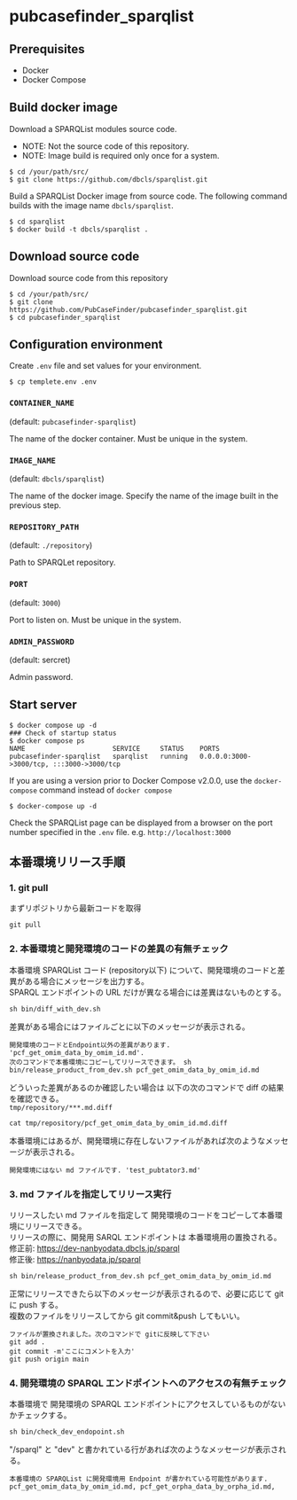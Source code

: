 # pubcasefinder_sparqlist


## Prerequisites
* Docker
* Docker Compose

## Build docker image
Download a SPARQList modules source code.  
* NOTE: Not the source code of this repository.
* NOTE: Image build is required only once for a system.
```
$ cd /your/path/src/
$ git clone https://github.com/dbcls/sparqlist.git
```
Build a SPARQList Docker image from source code. The following command builds with the image name `dbcls/sparqlist`.
```
$ cd sparqlist
$ docker build -t dbcls/sparqlist .
```

## Download source code
Download source code from this repository
```
$ cd /your/path/src/
$ git clone https://github.com/PubCaseFinder/pubcasefinder_sparqlist.git
$ cd pubcasefinder_sparqlist
```

## Configuration environment
Create `.env` file and set values for your environment.
```
$ cp templete.env .env
```
### `CONTAINER_NAME`
(default: `pubcasefinder-sparqlist`)

The name of the docker container. Must be unique in the system.

### `IMAGE_NAME`
(default: `dbcls/sparqlist`)

The name of the docker image. Specify the name of the image built in the previous step.

### `REPOSITORY_PATH`

(default: `./repository`)

Path to SPARQLet repository.

### `PORT`
(default: `3000`)

Port to listen on. Must be unique in the system.

### `ADMIN_PASSWORD`
(default: sercret)

Admin password.

## Start server
```
$ docker compose up -d
### Check of startup status
$ docker compose ps
NAME                      SERVICE     STATUS    PORTS
pubcasefinder-sparqlist   sparqlist   running   0.0.0.0:3000->3000/tcp, :::3000->3000/tcp
```
If you are using a version prior to Docker Compose v2.0.0, use the `docker-compose` command instead of `docker compose`
```
$ docker-compose up -d
```

Check the SPARQList page can be displayed from a browser on the port number specified in the `.env` file. e.g. `http://localhost:3000`


## 本番環境リリース手順


### 1. git pull
まずリポジトリから最新コードを取得
```
git pull
```

### 2. 本番環境と開発環境のコードの差異の有無チェック
本番環境 SPARQList コード (repository以下) について、開発環境のコードと差異がある場合にメッセージを出力する。  
SPARQL エンドポイントの URL だけが異なる場合には差異はないものとする。
```
sh bin/diff_with_dev.sh
```
差異がある場合にはファイルごとに以下のメッセージが表示される。
```
開発環境のコードとEndpoint以外の差異があります. 'pcf_get_omim_data_by_omim_id.md'.
次のコマンドで本番環境にコピーしてリリースできます。 sh bin/release_product_from_dev.sh pcf_get_omim_data_by_omim_id.md
```
どういった差異があるのか確認したい場合は 以下の次のコマンドで diff の結果を確認できる。  
`tmp/repository/***.md.diff`
```
cat tmp/repository/pcf_get_omim_data_by_omim_id.md.diff
```
本番環境にはあるが、開発環境に存在しないファイルがあれば次のようなメッセージが表示される。
```
開発環境にはない md ファイルです. 'test_pubtator3.md'
```

### 3. md ファイルを指定してリリース実行
リリースしたい md ファイルを指定して 開発環境のコードをコピーして本番環境にリリースできる。  
リリースの際に、開発用 SARQL エンドポイントは 本番環境用の置換される。  
修正前: https://dev-nanbyodata.dbcls.jp/sparql  
修正後: https://nanbyodata.jp/sparql

```
sh bin/release_product_from_dev.sh pcf_get_omim_data_by_omim_id.md
```
正常にリリースできたら以下のメッセージが表示されるので、必要に応じて git に push する。  
複数のファイルをリリースしてから git commit&push してもいい。
```
ファイルが置換されました。次のコマンドで gitに反映して下さい
git add .
git commit -m'ここにコメントを入力'
git push origin main
```

### 4. 開発環境の SPARQL エンドポイントへのアクセスの有無チェック
本番環境で 開発環境の SPARQL エンドポイントにアクセスしているものがないかチェックする。  

```
sh bin/check_dev_endopoint.sh 
```
"/sparql" と "dev" と書かれている行があれば次のようなメッセージが表示される。
```
本番環境の SPARQList に開発環境用 Endpoint が書かれている可能性があります.
pcf_get_omim_data_by_omim_id.md, pcf_get_orpha_data_by_orpha_id.md,
```